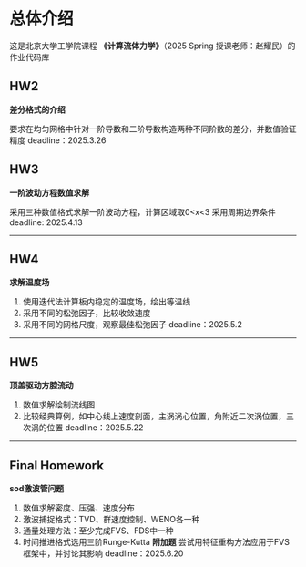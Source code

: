 # 总体介绍
这是北京大学工学院课程 **《计算流体力学》**（2025 Spring 授课老师：赵耀民）的作业代码库

## HW2
**差分格式的介绍**  

要求在均匀网格中针对一阶导数和二阶导数构造两种不同阶数的差分，并数值验证精度
deadline：2025.3.26

## HW3
**一阶波动方程数值求解**  

采用三种数值格式求解一阶波动方程，计算区域取0<x<3
采用周期边界条件
deadline: 2025.4.13
***
## HW4
**求解温度场**  

1. 使用迭代法计算板内稳定的温度场，绘出等温线
2. 采用不同的松弛因子，比较收敛速度
3. 采用不同的网格尺度，观察最佳松弛因子
deadline：2025.5.2
***
## HW5
**顶盖驱动方腔流动**
1. 数值求解绘制流线图
2. 比较经典算例，如中心线上速度剖面，主涡涡心位置，角附近二次涡位置，三次涡的位置
deadline：2025.5.22
***
## Final Homework
**sod激波管问题**
1. 数值求解密度、压强、速度分布
2. 激波捕捉格式：TVD、群速度控制、WENO各一种
3. 通量处理方法：至少完成FVS、FDS中一种
4. 时间推进格式选用三阶Runge-Kutta
**附加题**
尝试用特征重构方法应用于FVS框架中，并讨论其影响
deadline：2025.6.20
